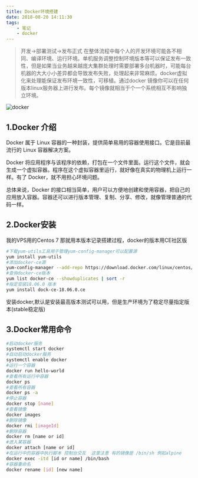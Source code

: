 ```yaml
---
title: Docker环境搭建
date: 2018-08-20 14:11:30
tags:
    - 笔记
    - docker
---
```


>开发->部署测试->发布正式 在整体流程中每个人的开发环境可能各不相同、编译环境、运行环境。单机服务调整控制环境版本等可以保证发布一致性，但是如果当业务越来越庞大集群处理时需要部署多台机器时，可能每台机器的大大小小差异都会导致发布失败，处理起来非常麻烦。docker虚拟化来处理能保证发布环境一致性，可移植。通过docker 镜像你可以在任何版本linux服务器上进行发布。每个镜像就相当于个一个系统相互不影响独立环境。


![docker](http://www.ruanyifeng.com/blogimg/asset/2018/bg2018020901.png)

## 1.Docker 介绍
Docker 属于 Linux 容器的一种封装，提供简单易用的容器使用接口。它是目前最流行的 Linux 容器解决方案。

Docker 将应用程序与该程序的依赖，打包在一个文件里面。运行这个文件，就会生成一个虚拟容器。程序在这个虚拟容器里运行，就好像在真实的物理机上运行一样。有了 Docker，就不用担心环境问题。

总体来说，Docker 的接口相当简单，用户可以方便地创建和使用容器，把自己的应用放入容器。容器还可以进行版本管理、复制、分享、修改，就像管理普通的代码一样。

## 2.Docker安装
我的VPS用的Centos 7 那就用本版本记录搭建过程，docker的版本用CE社区版
``` bash
#下载yum-utils工具用于管理yum-config-manager可以配置源
yum install yum-utils
#添加docker-ce源
yum-config-manager --add-repo https://download.docker.com/linux/centos/docker-ce.repo
#查询docker-ce版本
yum list docker-ce --showduplicates | sort -r 
#指定安装18.06.0 版本
yum install dock-ce-18.06.0.ce
```
安装docker,默认是安装最高版本测试可以用，但是生产环境为了稳定尽量指定版本(stable稳定版)

## 3.Docker常用命令
``` bash
#启动docker服务
systemctl start docker
#自动启动docker服务
systemctl enable docker
#运行一个容器
docker run hello-world
#查看所有运行中容器
docker ps
#查看所有容器
docker ps -a
#停止容器
docker stop [name]
#查看镜像
docker images
#删除镜像
docker rmi [imageId]
#删除容器 
docker rm [name or id]
#进入某容器
docker attach [name or id]
#在运行中的容器中执行脚本 控制台交互  这里注意 有的镜像是 /bin/sh 例如alpine
docker exec -itd [id or name] /bin/bash
#容器重命名
docker rename [id] [new name]
```





